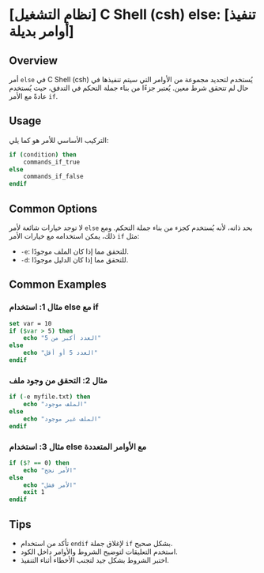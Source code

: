 # [نظام التشغيل] C Shell (csh) else: [تنفيذ أوامر بديلة]

## Overview
أمر `else` في C Shell (csh) يُستخدم لتحديد مجموعة من الأوامر التي سيتم تنفيذها في حال لم تتحقق شرط معين. يُعتبر جزءًا من بناء جملة التحكم في التدفق، حيث يُستخدم عادةً مع الأمر `if`.

## Usage
التركيب الأساسي للأمر هو كما يلي:

```csh
if (condition) then
    commands_if_true
else
    commands_if_false
endif
```

## Common Options
لا توجد خيارات شائعة لأمر `else` بحد ذاته، لأنه يُستخدم كجزء من بناء جملة التحكم. ومع ذلك، يمكن استخدامه مع خيارات الأمر `if` مثل:

- `-e`: للتحقق مما إذا كان الملف موجودًا.
- `-d`: للتحقق مما إذا كان الدليل موجودًا.

## Common Examples

### مثال 1: استخدام else مع if
```csh
set var = 10
if ($var > 5) then
    echo "العدد أكبر من 5"
else
    echo "العدد 5 أو أقل"
endif
```

### مثال 2: التحقق من وجود ملف
```csh
if (-e myfile.txt) then
    echo "الملف موجود"
else
    echo "الملف غير موجود"
endif
```

### مثال 3: استخدام else مع الأوامر المتعددة
```csh
if ($? == 0) then
    echo "الأمر نجح"
else
    echo "الأمر فشل"
    exit 1
endif
```

## Tips
- تأكد من استخدام `endif` لإغلاق جملة `if` بشكل صحيح.
- استخدم التعليقات لتوضيح الشروط والأوامر داخل الكود.
- اختبر الشروط بشكل جيد لتجنب الأخطاء أثناء التنفيذ.